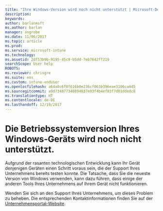 ```yaml
---
title: "Ihre Windows-Version wird noch nicht unterstützt | Microsoft-Dokumentation"
description: 
keywords: 
author: barlanmsft
ms.author: barlan
manager: angrobe
ms.date: 11/06/2017
ms.topic: article
ms.prod: 
ms.service: microsoft-intune
ms.technology: 
ms.assetid: 2df53b9b-9195-45c9-b5dd-7eb7642ff219
searchScope: User help
ROBOTS: 
ms.reviewer: chrisgre
ms.suite: ems
ms.custom: intune-enduser
ms.openlocfilehash: a64a8c6f0f616b0e236cf063b396eae3106ca445
ms.sourcegitcommit: a9d734877340894637e03f4b4ef83f7d01ddedc8
ms.translationtype: HT
ms.contentlocale: de-DE
ms.lasthandoff: 12/19/2017
---
```

# <a name="your-windows-devices-operating-system-version-isnt-yet-supported"></a>Die Betriebssystemversion Ihres Windows-Geräts wird noch nicht unterstützt.

Aufgrund der rasanten technologischen Entwicklung kann Ihr Gerät denjenigen Geräten einen Schritt voraus sein, die der Support Ihres Unternehmens bereits testen konnte. Die Tatsache, dass Sie die neueste Version von Windows verwenden, kann dazu führen, dass einige der anderen Tools Ihres Unternehmens auf Ihrem Gerät nicht funktionieren. 

Wenden Sie sich an den Support Ihres Unternehmens, um dieses Problem zu beheben. Die entsprechenden Kontaktinformationen finden Sie auf der [Unternehmensportal-Website](https://portal.manage.microsoft.com#HelpDeskDialog).
